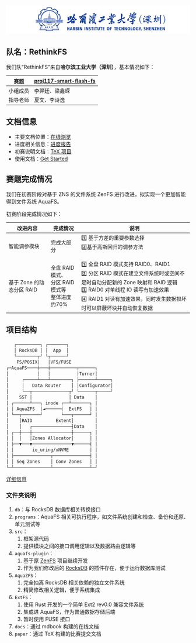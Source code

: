 ![0.学校logo](README.assets/0.学校logo.jpg)

## 队名：RethinkFS

我们队“RethinkFS”来自**哈尔滨工业大学（深圳）**，基本情况如下：


| 赛题     | [proj117-smart-flash-fs](https://github.com/oscomp/proj117-smart-flash-fs) |
| ---------- | ---------------------------------------------------------------------------- |
| 小组成员 | 李羿廷、梁鑫嵘                                                             |
| 指导老师 | 夏文、李诗逸                                                               |

## 文档信息

- 主要文档位置：[在线浏览](https://rethinkfs.github.io/docs/)
- 进度相关信息：[进度报告](https://rethinkfs.github.io/docs/%E8%BF%9B%E5%BA%A6%E6%8A%A5%E5%91%8A/index.html)
- 初赛说明文档：[TeX 项目](https://github.com/RethinkFS/paper)
- 使用文档：[Get Started](https://rethinkfs.github.io/docs/%E4%BD%BF%E7%94%A8%E6%96%87%E6%A1%A3/GetStarted.html)

## 赛题完成情况

我们在初赛阶段对基于 ZNS 的文件系统 ZenFS 进行改进，拟实现一个更加智能得到文件系统 AquaFS。

初赛阶段完成情况如下：


| 改进内容                  | 完成情况                                                  | 说明                                                                                                                                                                                                                                                         |
| --------------------------- | ----------------------------------------------------------- | -------------------------------------------------------------------------------------------------------------------------------------------------------------------------------------------------------------------------------------------------------------- |
| 智能调参模块              | 完成大部分                                                | 1️⃣ 基于方差的重要参数选择<br />2️⃣基于高斯回归的调参方法<br /><br />                                                                                                                                                                                    |
| 基于 Zone 的动态分区 RAID | 全盘 RAID 模式、<br />分区 RAID 模式等<br />整体进度约70% | 1️⃣ 全盘 RAID 模式支持 RAID0、RAID1<br/>2️⃣ 分区 RAID 模式在建立文件系统时或空间不足时自动分配新的 Zone 映射和 RAID 逻辑<br />3️⃣ RAID0 对单线程 IO 读写有加速效果<br />4️⃣ RAID1 对读有加速效果，同时发生数据损坏时可以屏蔽坏块并自动恢复数据<br /> |

## 项目结构

```
   ┌─────────┐ ┌───────┐
   │ RocksDB │ │  App  │
   └────────┬┘ └┬──────┘
    FS/POSIX│   │VFS/FUSE
┌─AquaFS────┼───┼──────────┬──────┐
│           │   │          │Turner│
│     ┌─────┴───┴────────┐ ├──────┴─────┐
│     │   Data Router    │ │Configurator│
│     └──┬──────────────┬┘ └──────┬─────┘
│    SST │              │ Data    │
│ ┌──────┴───┐ inode ┌──┴───────┐ │
│ │ AquaZFS  │◄──────┤  ExtFS   │ │
│ └──┬───────┘       └───┬──────┘ │
│    │RAID         Extent│        │
│    │   ┌───────────────┤Data    │
│ ┌──┼───┼───────────────┼──────┐ │
│ │  │   │Zones Allocator│      │ │
│ ├──▼───▼───────────────▼──────┤ │
│ │       io_uring/xNVME        │ │
│ ├──────────────┬──────────────┤ │
│ │ Seq Zones    │ Conv Zones   │ │
└─┴──────────────┴──────────────┴─┘
```

[详细信息](https://rethinkfs.github.io/docs/%E7%A0%94%E7%A9%B6%E6%96%B9%E5%90%91/%E6%95%B4%E4%BD%93%E6%9E%B6%E6%9E%84.html)

### 文件夹说明

1. `db`：与 RocksDB 数据库相关转换接口
2. `programs`：AquaFS 相关可执行程序，如文件系统创建和检查、备份和还原、单元测试等
3. `src`：
   1. 框架源代码
   2. 提供模块之间的接口调用逻辑以及数据路由逻辑等
4. `aquafs-plugin`：
   1. 基于原 [ZenFS](https://github.com/westerndigitalcorporation/zenfs) 项目继续开发
   2. 作为我们修改后的 [RocksDB](https://github.com/RethinkFS/rocksdb) 的插件存在，便于运行数据库测试
5. `AquaZFS`：
   1. 完全抽离 RocksDB 相关依赖的独立文件系统
   2. 精简修改相关逻辑，便于系统集成
6. `ExtFS`：
   1. 使用 Rust 开发的一个简单 Ext2 rev0.0 兼容文件系统
   2. 集成进 AquaFS，作为普通数据存储后端
   3. 暂时使用 FUSE 接口
7. `docs`：通过 mdbook 构建的在线文档
8. `paper`：通过 TeX 构建的比赛提交文档
